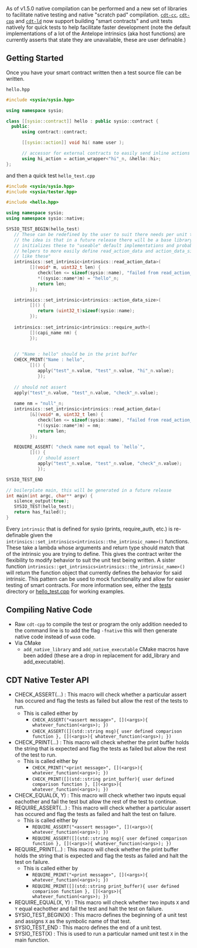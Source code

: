 
As of v1.5.0 native compilation can be performed and a new set of libraries to facilitate native testing and native "scratch pad" compilation. [`cdt-cc`](../../tooling/cdt/cdt-cc.md), [`cdt-cpp`](../../tooling/cdt/cdt-cpp.md) and [`cdt-ld`](../../tooling/cdt/cdt-ld.md) now support building "smart contracts" and unit tests natively for quick tests to help facilitate faster development (note the default implementations of a lot of the Antelope intrinsics (aka host functions) are currently asserts that state they are unavailable, these are user definable.)

## Getting Started

Once you have your smart contract written then a test source file can be written.

`hello.hpp`

```c++
#include <sysio/sysio.hpp>

using namespace sysio;

class [[sysio::contract]] hello : public sysio::contract {
  public:
      using contract::contract;

      [[sysio::action]] void hi( name user );

      // accessor for external contracts to easily send inline actions to your contract
      using hi_action = action_wrapper<"hi"_n, &hello::hi>;
};
```

and then a quick test
`hello_test.cpp`

```c++
#include <sysio/sysio.hpp>
#include <sysio/tester.hpp>

#include <hello.hpp>

using namespace sysio;
using namespace sysio::native;

SYSIO_TEST_BEGIN(hello_test)
   // These can be redefined by the user to suit there needs per unit test
   // the idea is that in a future release there will be a base library that 
   // initializes these to "useable" default implementations and probably 
   // helpers to more easily define read_action_data and action_data_size intrinsics
   // like these"
   intrinsics::set_intrinsic<intrinsics::read_action_data>(
         [](void* m, uint32_t len) {
            check(len <= sizeof(sysio::name), "failed from read_action_data");
            *((sysio::name*)m) = "hello"_n;
            return len; 
         });

   intrinsics::set_intrinsic<intrinsics::action_data_size>(
         []() {
            return (uint32_t)sizeof(sysio::name);
         });
   
   intrinsics::set_intrinsic<intrinsics::require_auth>(
         [](capi_name nm) {
         });

   
   // "Name : hello" should be in the print buffer
   CHECK_PRINT("Name : hello",
         []() {
            apply("test"_n.value, "test"_n.value, "hi"_n.value);
            });
           
   // should not assert
   apply("test"_n.value, "test"_n.value, "check"_n.value);
   
   name nm = "null"_n;
   intrinsics::set_intrinsic<intrinsics::read_action_data>(
         [&](void* m, uint32_t len) {
            check(len <= sizeof(sysio::name), "failed from read_action_data");
            *((sysio::name*)m) = nm;
            return len; 
         });

   REQUIRE_ASSERT( "check name not equal to `hello`",
         []() {
            // should assert
            apply("test"_n.value, "test"_n.value, "check"_n.value);
            });

SYSIO_TEST_END

// boilerplate main, this will be generated in a future release
int main(int argc, char** argv) {
   silence_output(true);
   SYSIO_TEST(hello_test);
   return has_failed();
}
```

Every `intrinsic` that is defined for sysio (prints, require_auth, etc.) is re-definable given the `intrinsics::set_intrinsics<intrinsics::the_intrinsic_name>()` functions.  These take a lambda whose arguments and return type should match that of the intrinsic you are trying to define.  This gives the contract writer the flexibility to modify behavior to suit the unit test being written. A sister function `intrinsics::get_intrinsics<intrinsics::the_intrinsic_name>()` will return the function object that currently defines the behavior for said intrinsic.  This pattern can be used to mock functionality and allow for easier testing of smart contracts.  For more information see, either the [tests](https://github.com/Wire-Network/cdt/tree/main/examples/hello/tests/) directory or [hello_test.cpp](https://github.com/Wire-Network/cdt/blob/main/examples/hello/tests/hello_test.cpp) for working examples.

## Compiling Native Code

- Raw `cdt-cpp` to compile the test or program the only addition needed to the command line is to add the flag `-fnative` this will then generate native code instead of `wasm` code.
- Via CMake
  - `add_native_library` and `add_native_executable` CMake macros have been added (these are a drop in replacement for add_library and add_executable).

## CDT Native Tester API

- CHECK_ASSERT(...) : This macro will check whether a particular assert has occured and flag the tests as failed but allow the rest of the tests to run.  
  - This is called either by
    - `CHECK_ASSERT("<assert message>", [](<args>){ whatever_function(<args>); })`
    - `CHECK_ASSERT([](std::string msg){ user defined comparison function }, [](<args>){ whatever_function(<args>); })`
- CHECK_PRINT(...) : This macro will check whether the print buffer holds the string that is expected and flag the tests as failed but allow the rest of the test to run.
  - This is called either by
    - `CHECK_PRINT("<print message>", [](<args>){ whatever_function(<args>); })`
    - `CHECK_PRINT([](std::string print_buffer){ user defined comparison function }, [](<args>){ whatever_function(<args>); })`
- CHECK_EQUAL(X, Y) : This macro will check whether two inputs equal eachother and fail the test but allow the rest of the test to continue.
- REQUIRE_ASSERT(...) : This macro will check whether a particular assert has occured and flag the tests as failed and halt the test on failure.  
  - This is called either by
    - `REQUIRE_ASSERT("<assert message>", [](<args>){ whatever_function(<args>); })`
    - `REQUIRE_ASSERT([](std::string msg){ user defined comparison function }, [](<args>){ whatever_function(<args>); })`
- REQUIRE_PRINT(...) : This macro will check whether the print buffer holds the string that is expected and flag the tests as failed and halt the test on failure.
  - This is called either by
    - `REQUIRE_PRINT("<print message>", [](<args>){ whatever_function(<args>); })`
    - `REQUIRE_PRINT([](std::string print_buffer){ user defined comparison function }, [](<args>){ whatever_function(<args>); })`
- REQUIRE_EQUAL(X, Y) : This macro will check whether two inputs `X` and `Y` equal eachother and fail the test and halt the test on failure.
- SYSIO_TEST_BEGIN(X) : This macro defines the beginning of a unit test and assigns `X` as the symbolic name of that test.
- SYSIO_TEST_END : This macro defines the end of a unit test.
- SYSIO_TEST(X) : This is used to run a particular named unit test `X` in the main function.
